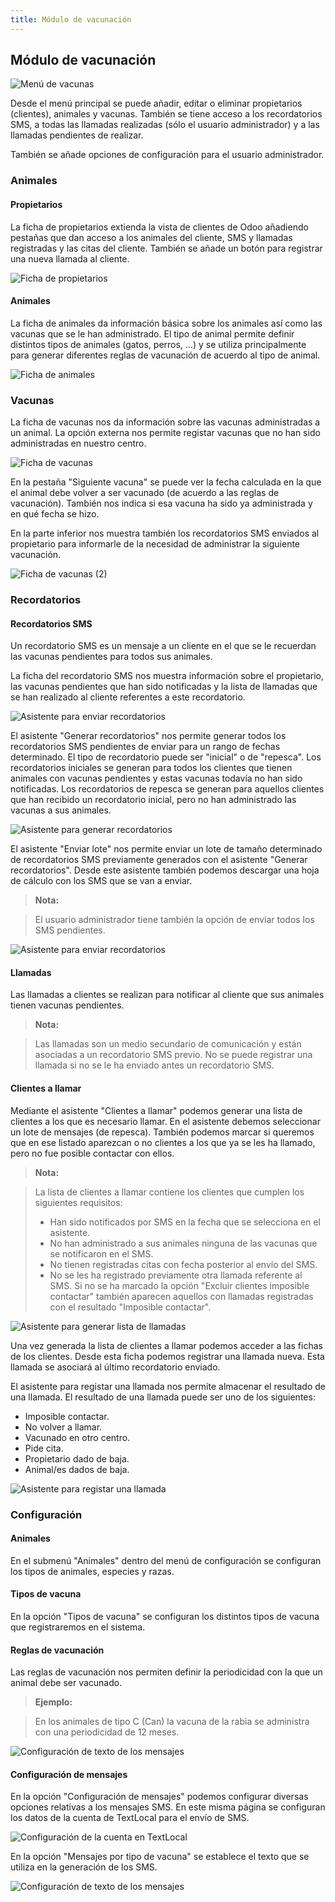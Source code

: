 ```yaml
---
title: Módulo de vacunación
---
```


## Módulo de vacunación

![Menú de vacunas](images/vaccine_Menu.png)

Desde el menú principal se puede añadir, editar o eliminar propietarios (clientes), animales y vacunas. También se tiene acceso a los recordatorios SMS, a todas las llamadas realizadas (sólo el usuario administrador) y a las llamadas pendientes de realizar.

También se añade opciones de configuración para el usuario administrador.

### Animales
#### Propietarios
La ficha de propietarios extienda la vista de clientes de Odoo añadiendo pestañas que dan acceso a los animales del cliente, SMS y llamadas registradas y las citas del cliente. También se añade un botón para registrar una nueva llamada al cliente.

![Ficha de propietarios](images/vaccine_Propietarios.png)

#### Animales
La ficha de animales da información básica sobre los animales así como las vacunas que se le han administrado. El tipo de animal permite definir distintos tipos de animales (gatos, perros, ...) y se utiliza principalmente para generar diferentes reglas de vacunación de acuerdo al tipo de animal.

![Ficha de animales](images/vaccine_Animales.png)

### Vacunas
La ficha de vacunas nos da información sobre las vacunas administradas a un animal. La opción externa nos permite registar vacunas que no han sido administradas en nuestro centro.

![Ficha de vacunas](images/vaccine_Vacunas1.png)

En la pestaña "Siguiente vacuna" se puede ver la fecha calculada en la que el animal debe volver a ser vacunado (de acuerdo a las reglas de vacunación). También nos indica si esa vacuna ha sido ya administrada y en qué fecha se hizo.

En la parte inferior nos muestra también los recordatorios SMS enviados al propietario para informarle de la necesidad de administrar la siguiente vacunación.

![Ficha de vacunas (2)](images/vaccine_Vacunas2.png)

### Recordatorios
#### Recordatorios SMS
Un recordatorio SMS es un mensaje a un cliente en el que se le recuerdan las vacunas pendientes para todos sus animales.

La ficha del recordatorio SMS nos muestra información sobre el propietario, las vacunas pendientes que han sido notificadas y la lista de llamadas que se han realizado al cliente referentes a este recordatorio.

![Asistente para enviar recordatorios](images/vaccine_recordatorioSMS.png)

El asistente "Generar recordatorios" nos permite generar todos los recordatorios SMS pendientes de enviar para un rango de fechas determinado. El tipo de recordatorio puede ser "inicial" o de "repesca". Los recordatorios iniciales se generan para todos los clientes que tienen animales con vacunas pendientes y estas vacunas todavía no han sido notificadas. Los recordatorios de repesca se generan para aquellos clientes que han recibido un recordatorio inicial, pero no han administrado las vacunas a sus animales.

![Asistente para generar recordatorios](images/vaccine_GenerarRecordatorios.png)

El asistente "Enviar lote" nos permite enviar un lote de tamaño determinado de recordatorios SMS previamente generados con el asistente "Generar recordatorios". Desde este asistente también podemos descargar una hoja de cálculo con los SMS que se van a enviar.
> **Nota:**

> El usuario administrador tiene también la opción de enviar todos los SMS pendientes.

![Asistente para enviar recordatorios](images/vaccine_EnviarLoteSMS.png)


#### Llamadas
Las llamadas a clientes se realizan para notificar al cliente que sus animales tienen vacunas pendientes.

> **Nota:**

> Las llamadas son un medio secundario de comunicación y están asociadas a un recordatorio SMS previo. 
> No se puede registrar una llamada si no se le ha enviado antes un recordatorio SMS.

#### Clientes a llamar
Mediante el asistente "Clientes a llamar" podemos generar una lista de clientes a los que es necesario llamar. En el asistente debemos seleccionar un lote de mensajes (de repesca). También podemos marcar si queremos que en ese listado aparezcan o no clientes a los que ya se les ha llamado, pero no fue posible contactar con ellos.
> **Nota:**

> La lista de clientes a llamar contiene los clientes que cumplen los siguientes requisitos:
> - Han sido notificados por SMS en la fecha que se selecciona en el asistente.
> - No han administrado a sus animales ninguna de las vacunas que se notificaron en el SMS.
> - No tienen registradas citas con fecha posterior al envío del SMS.
> - No se les ha registrado previamente otra llamada referente al SMS. Si no se ha marcado la opción "Excluir clientes imposible contactar" también aparecen aquellos con llamadas registradas con el resultado "Imposible contactar".

![Asistente para generar lista de llamadas](images/vaccine_ListaLlamar.png)

Una vez generada la lista de clientes a llamar podemos acceder a las fichas de los clientes. Desde esta ficha podemos registrar una llamada nueva. Esta llamada se asociará al último recordatorio enviado.

El asistente para registar una llamada nos permite almacenar el resultado de una llamada. El resultado de una llamada puede ser uno de los siguientes:
- Imposible contactar.
- No volver a llamar.
- Vacunado en otro centro.
- Pide cita.
- Propietario dado de baja.
- Animal/es dados de baja.

![Asistente para registar una llamada](images/vaccine_RegistrarLlamada.png)


### Configuración
#### Animales

En el submenú "Animales" dentro del menú de configuración se configuran los tipos de animales, especies y razas.

#### Tipos de vacuna
En la opción "Tipos de vacuna" se configuran los distintos tipos de vacuna que registraremos en el sistema.

#### Reglas de vacunación
Las reglas de vacunación nos permiten definir la periodicidad con la que un animal debe ser vacunado.
> **Ejemplo:**

> En los animales de tipo C (Can) la vacuna de la rabia se administra con una periodicidad de 12 meses.

![Configuración de texto de los mensajes](images/vaccine_ConfigReglas.png)

#### Configuración de mensajes
En la opción "Configuración de mensajes" podemos configurar diversas opciones relativas a los mensajes SMS. En este misma página se configuran los datos de la cuenta de TextLocal para el envío de SMS.

![Configuración de la cuenta en TextLocal](images/vaccine_ConfigTextLocal.png)

En la opción "Mensajes por tipo de vacuna" se establece el texto que se utiliza en la generación de los SMS.

![Configuración de texto de los mensajes](images/vaccine_ConfigMensajes.png)
